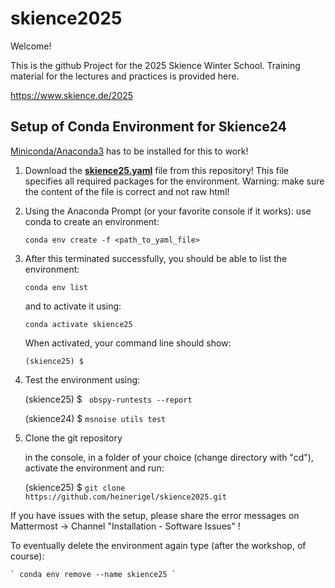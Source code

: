 # skience2025

Welcome!

This is the github Project for the 2025 Skience Winter School. Training material for the lectures and practices is provided here.

https://www.skience.de/2025


## Setup of Conda Environment for Skience24

[Miniconda/Anaconda3](https://docs.conda.io/en/latest/miniconda.html) has to be installed for this to work!

1) Download the [__skience25.yaml__](https://raw.githubusercontent.com/heinerigel/skience2025/main/skience25.yaml) file from this repository! This file specifies all required packages for the environment. Warning: make sure the content of the file is correct and not raw html!

2) Using the Anaconda Prompt (or your favorite console if it works): use conda to create an environment: 
  
   ` conda env create -f <path_to_yaml_file> `

3) After this terminated successfully, you should be able to list the environment: 
   
   ` conda env list `
   
   and to activate it using: 
   
   ` conda activate skience25 `

   When activated, your command line should show:
   
   ` (skience25) $ `  
   
4) Test the environment using: 
   
   (skience25) $ ` obspy-runtests --report`
   
   (skience24) $ ` msnoise utils test `
   

5) Clone the git repository

    in the console, in a folder of your choice (change directory with "cd"), activate the environment and run:
   
    (skience25) $ ` git clone https://github.com/heinerigel/skience2025.git `

If you have issues with the setup, please share the error messages on Mattermost -> Channel "Installation - Software Issues" !



To eventually delete the environment again type (after the workshop, of course):

    ` conda env remove --name skience25 `
